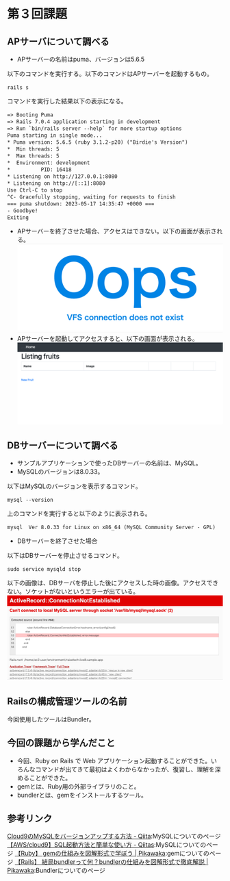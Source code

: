 # 第３回課題
## APサーバについて調べる
- APサーバーの名前はpuma、バージョンは5.6.5

以下のコマンドを実行する。以下のコマンドはAPサーバーを起動するもの。
```
rails s
```
コマンドを実行した結果以下の表示になる。
```
=> Booting Puma
=> Rails 7.0.4 application starting in development 
=> Run `bin/rails server --help` for more startup options
Puma starting in single mode...
* Puma version: 5.6.5 (ruby 3.1.2-p20) ("Birdie's Version")
*  Min threads: 5
*  Max threads: 5
*  Environment: development
*          PID: 16418
* Listening on http://127.0.0.1:8080
* Listening on http://[::1]:8080
Use Ctrl-C to stop
^C- Gracefully stopping, waiting for requests to finish
=== puma shutdown: 2023-05-17 14:35:47 +0000 ===
- Goodbye!
Exiting
```
- APサーバーを終了させた場合、アクセスはできない。以下の画面が表示される。
![picture 3](images/52cdec20b1a8afe038a83658d53941ac63174a898d0f87f63cec66ca11d9da49.png)  
- APサーバーを起動してアクセスすると、以下の画面が表示される。
![picture 4](images/09e82b32ec76ed18d317bfcea257fd07f185461640554e04ccea6f4104d2deb7.png)  

## DBサーバーについて調べる
- サンプルアプリケーションで使ったDBサーバーの名前は、MySQL。
- MySQLのバージョンは8.0.33。

以下はMySQLのバージョンを表示するコマンド。
``` 
mysql --version
```

上のコマンドを実行すると以下のように表示される。
```
mysql  Ver 8.0.33 for Linux on x86_64 (MySQL Community Server - GPL)
```

- DBサーバーを終了させた場合

以下はDBサーバーを停止させるコマンド。
```
sudo service mysqld stop
```
以下の画像は、DBサーバを停止した後にアクセスした時の画像。アクセスできない。ソケットがないというエラーが出ている。
![picture 5](images/468d068bef5a52f5cfe1e6611df3eb90f7cb5fcc8350b2a909b115b5e4e909f9.png)  

## Railsの構成管理ツールの名前
今回使用したツールはBundler。

## 今回の課題から学んだこと
- 今回、Ruby on Rails で Web アプリケーション起動することができた。いろんなコマンドが出てきて最初はよくわからなかったが、復習し、理解を深めることができた。
- gemとは、Ruby用の外部ライブラリのこと。
- bundlerとは、gemをインストールするツール。

## 参考リンク
[Cloud9のMySQLをバージョンアップする方法 - Qiita](https://qiita.com/takahashitakuya031126/items/5ce3edc499a161c02a1e):MySQLについてのページ
[【AWS/cloud9】SQL起動方法と簡単な使い方 - Qiitas](https://qiita.com/takahashiryoma/items/b405a17836cb58fd149d):MySQLについてのページ
[【Ruby】 gemの仕組みを図解形式で学ぼう | Pikawaka](https://pikawaka.com/ruby/how-gem-works):gemについてのページ
[【Rails】 結局bundlerって何？bundlerの仕組みを図解形式で徹底解説 | Pikawaka](https://pikawaka.com/rails/bundler):Bundlerについてのページ


<script src="https://blz-soft.github.io/md_style/release/v1.2/md_style.js" ></script>
